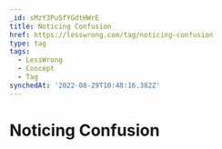 ```yaml
---
_id: sMzY3PuSfYGdtHWrE
title: Noticing Confusion
href: https://lesswrong.com/tag/noticing-confusion
type: tag
tags:
  - LessWrong
  - Concept
  - Tag
synchedAt: '2022-08-29T10:48:16.382Z'
---
```

# Noticing Confusion

